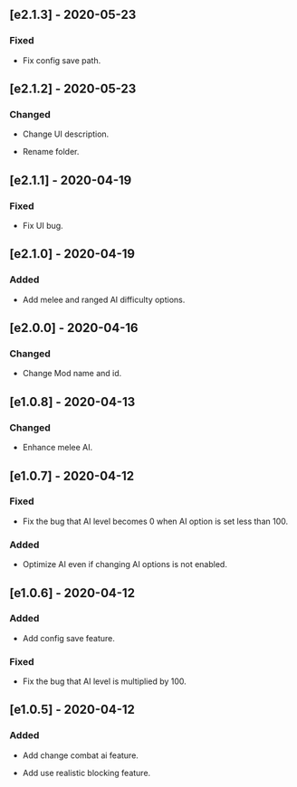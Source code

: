 ## [e2.1.3] - 2020-05-23
### Fixed
- Fix config save path.

## [e2.1.2] - 2020-05-23
### Changed
- Change UI description.

- Rename folder.

## [e2.1.1] - 2020-04-19
### Fixed
- Fix UI bug.

## [e2.1.0] - 2020-04-19
### Added
- Add melee and ranged AI difficulty options.

## [e2.0.0] - 2020-04-16
### Changed
- Change Mod name and id.

## [e1.0.8] - 2020-04-13
### Changed
- Enhance melee AI.

## [e1.0.7] - 2020-04-12
### Fixed
- Fix the bug that AI level becomes 0 when AI option is set less than 100.

### Added
- Optimize AI even if changing AI options is not enabled.
  
## [e1.0.6] - 2020-04-12
### Added
- Add config save feature.

### Fixed
- Fix the bug that AI level is multiplied by 100.

## [e1.0.5] - 2020-04-12
### Added
- Add change combat ai feature.

- Add use realistic blocking feature.

